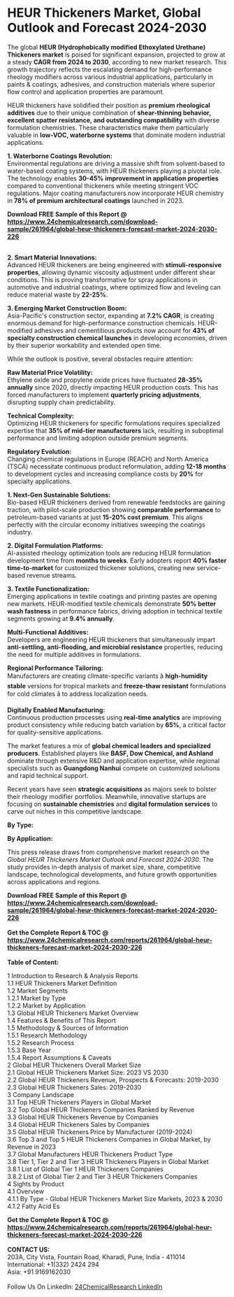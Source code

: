 <h1>HEUR Thickeners Market, Global Outlook and Forecast 2024-2030</h1><p>The global <strong>HEUR (Hydrophobically modified Ethoxylated Urethane) Thickeners market</strong> is poised for significant expansion, projected to grow at a steady <strong>CAGR from 2024 to 2030</strong>, according to new market research. This growth trajectory reflects the escalating demand for high-performance rheology modifiers across various industrial applications, particularly in paints &amp; coatings, adhesives, and construction materials where superior flow control and application properties are paramount.</p><p>HEUR thickeners have solidified their position as <strong>premium rheological additives</strong> due to their unique combination of <strong>shear-thinning behavior, excellent spatter resistance, and outstanding compatibility</strong> with diverse formulation chemistries. These characteristics make them particularly valuable in <strong>low-VOC, waterborne systems</strong> that dominate modern industrial applications.</p><p><strong>1. Waterborne Coatings Revolution:</strong><br>
Environmental regulations are driving a massive shift from solvent-based to water-based coating systems, with HEUR thickeners playing a pivotal role. The technology enables <strong>30-45% improvement in application properties</strong> compared to conventional thickeners while meeting stringent VOC regulations. Major coating manufacturers now incorporate HEUR chemistry in <strong>78% of premium architectural coatings</strong> launched in 2023.</p><div><b>Download FREE Sample of this Report @ 
            <a href="https://www.24chemicalresearch.com/download-sample/261964/global-heur-thickeners-forecast-market-2024-2030-226">
            https://www.24chemicalresearch.com/download-sample/261964/global-heur-thickeners-forecast-market-2024-2030-226</a></b></div><br><p><strong>2. Smart Material Innovations:</strong><br>
Advanced HEUR thickeners are being engineered with <strong>stimuli-responsive properties</strong>, allowing dynamic viscosity adjustment under different shear conditions. This is proving transformative for spray applications in automotive and industrial coatings, where optimized flow and leveling can reduce material waste by <strong>22-25%</strong>.</p><p><strong>3. Emerging Market Construction Boom:</strong><br>
Asia-Pacific's construction sector, expanding at <strong>7.2% CAGR</strong>, is creating enormous demand for high-performance construction chemicals. HEUR-modified adhesives and cementitious products now account for <strong>43% of specialty construction chemical launches</strong> in developing economies, driven by their superior workability and extended open time.</p><p>While the outlook is positive, several obstacles require attention:</p><p><strong>Raw Material Price Volatility:</strong><br>
    Ethylene oxide and propylene oxide prices have fluctuated <strong>28-35% annually</strong> since 2020, directly impacting HEUR production costs. This has forced manufacturers to implement <strong>quarterly pricing adjustments</strong>, disrupting supply chain predictability.</p><p><strong>Technical Complexity:</strong><br>
    Optimizing HEUR thickeners for specific formulations requires specialized expertise that <strong>35% of mid-tier manufacturers</strong> lack, resulting in suboptimal performance and limiting adoption outside premium segments.</p><p><strong>Regulatory Evolution:</strong><br>
    Changing chemical regulations in Europe (REACH) and North America (TSCA) necessitate continuous product reformulation, adding <strong>12-18 months</strong> to development cycles and increasing compliance costs by <strong>20%</strong> for specialty applications.</p><p><strong>1. Next-Gen Sustainable Solutions:</strong><br>
Bio-based HEUR thickeners derived from renewable feedstocks are gaining traction, with pilot-scale production showing <strong>comparable performance</strong> to petroleum-based variants at just <strong>15-20% cost premium</strong>. This aligns perfectly with the circular economy initiatives sweeping the coatings industry.</p><p><strong>2. Digital Formulation Platforms:</strong><br>
AI-assisted rheology optimization tools are reducing HEUR formulation development time from <strong>months to weeks</strong>. Early adopters report <strong>40% faster time-to-market</strong> for customized thickener solutions, creating new service-based revenue streams.</p><p><strong>3. Textile Functionalization:</strong><br>
Emerging applications in textile coatings and printing pastes are opening new markets. HEUR-modified textile chemicals demonstrate <strong>50% better wash fastness</strong> in performance fabrics, driving adoption in technical textile segments growing at <strong>9.4% annually</strong>.</p><p><strong>Multi-Functional Additives:</strong><br>
    Developers are engineering HEUR thickeners that simultaneously impart <strong>anti-settling, anti-flooding, and microbial resistance</strong> properties, reducing the need for multiple additives in formulations.</p><p><strong>Regional Performance Tailoring:</strong><br>
    Manufacturers are creating climate-specific variants â <strong>high-humidity stable</strong> versions for tropical markets and <strong>freeze-thaw resistant</strong> formulations for cold climates â to address localization needs.</p><p><strong>Digitally Enabled Manufacturing:</strong><br>
    Continuous production processes using <strong>real-time analytics</strong> are improving product consistency while reducing batch variation by <strong>65%</strong>, a critical factor for quality-sensitive applications.</p><p>The market features a mix of <strong>global chemical leaders and specialized producers</strong>. Established players like <strong>BASF, Dow Chemical, and Ashland</strong> dominate through extensive R&amp;D and application expertise, while regional specialists such as <strong>Guangdong Nanhui</strong> compete on customized solutions and rapid technical support.</p><p>Recent years have seen <strong>strategic acquisitions</strong> as majors seek to bolster their rheology modifier portfolios. Meanwhile, innovative startups are focusing on <strong>sustainable chemistries</strong> and <strong>digital formulation services</strong> to carve out niches in this competitive landscape.</p><p><strong>By Type:</strong></p><p><strong>By Application:</strong></p><p>This press release draws from comprehensive market research on the <em>Global HEUR Thickeners Market Outlook and Forecast 2024-2030</em>. The study provides in-depth analysis of market size, share, competitive landscape, technological developments, and future growth opportunities across applications and regions.</p><div><b>Download FREE Sample of this Report @ 
            <a href="https://www.24chemicalresearch.com/download-sample/261964/global-heur-thickeners-forecast-market-2024-2030-226">
            https://www.24chemicalresearch.com/download-sample/261964/global-heur-thickeners-forecast-market-2024-2030-226</a></b></div><br><div><b>Get the Complete Report & TOC @ 
            <a href="https://www.24chemicalresearch.com/reports/261964/global-heur-thickeners-forecast-market-2024-2030-226">
            https://www.24chemicalresearch.com/reports/261964/global-heur-thickeners-forecast-market-2024-2030-226</a></b></div><br>
            <b>Table of Content:</b><p>1 Introduction to Research & Analysis Reports<br />
    1.1 HEUR Thickeners Market Definition<br />
    1.2 Market Segments<br />
        1.2.1 Market by Type<br />
        1.2.2 Market by Application<br />
    1.3 Global HEUR Thickeners Market Overview<br />
    1.4 Features & Benefits of This Report<br />
    1.5 Methodology & Sources of Information<br />
        1.5.1 Research Methodology<br />
        1.5.2 Research Process<br />
        1.5.3 Base Year<br />
        1.5.4 Report Assumptions & Caveats<br />
2 Global HEUR Thickeners Overall Market Size<br />
    2.1 Global HEUR Thickeners Market Size: 2023 VS 2030<br />
    2.2 Global HEUR Thickeners Revenue, Prospects & Forecasts: 2019-2030<br />
    2.3 Global HEUR Thickeners Sales: 2019-2030<br />
3 Company Landscape<br />
    3.1 Top HEUR Thickeners Players in Global Market<br />
    3.2 Top Global HEUR Thickeners Companies Ranked by Revenue<br />
    3.3 Global HEUR Thickeners Revenue by Companies<br />
    3.4 Global HEUR Thickeners Sales by Companies<br />
    3.5 Global HEUR Thickeners Price by Manufacturer (2019-2024)<br />
    3.6 Top 3 and Top 5 HEUR Thickeners Companies in Global Market, by Revenue in 2023<br />
    3.7 Global Manufacturers HEUR Thickeners Product Type<br />
    3.8 Tier 1, Tier 2 and Tier 3 HEUR Thickeners Players in Global Market<br />
        3.8.1 List of Global Tier 1 HEUR Thickeners Companies<br />
        3.8.2 List of Global Tier 2 and Tier 3 HEUR Thickeners Companies<br />
4 Sights by Product<br />
    4.1 Overview<br />
        4.1.1 By Type - Global HEUR Thickeners Market Size Markets, 2023 & 2030<br />
        4.1.2 Fatty Acid Es</p><div><b>Get the Complete Report & TOC @ 
            <a href="https://www.24chemicalresearch.com/reports/261964/global-heur-thickeners-forecast-market-2024-2030-226">
            https://www.24chemicalresearch.com/reports/261964/global-heur-thickeners-forecast-market-2024-2030-226</a></b></div><br><b>CONTACT US:</b><br>
            203A, City Vista, Fountain Road, Kharadi, Pune, India - 411014<br>
            International: +1(332) 2424 294<br>
            Asia: +91 9169162030 <br><br>
            Follow Us On LinkedIn: <a href="https://www.linkedin.com/company/24chemicalresearch/">24ChemicalResearch LinkedIn</a>